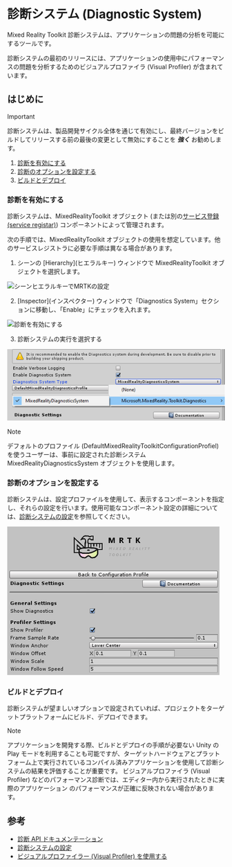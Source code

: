 ﻿# 診断システム (Diagnostic System)

Mixed Reality Toolkit 診断システムは、アプリケーションの問題の分析を可能にするツールです。

診断システムの最初のリリースには、アプリケーションの使用中にパフォーマンスの問題を分析するためのビジュアルプロファイラ (Visual Profiler) が含まれています。

## はじめに

> [!IMPORTANT]
> 診断システムは、製品開発サイクル全体を通じて有効にし、最終バージョンをビルドしてリリースする前の最後の変更として無効にすることを **_強く_** お勧めします。

1. [診断を有効にする](#診断を有効にする)
2. [診断のオプションを設定する](#診断のオプションを設定する)
3. [ビルドとデプロイ](#ビルドとデプロイ)

### 診断を有効にする

診断システムは、MixedRealityToolkit オブジェクト (または別の[サービス登録 (service registar)](xref:Microsoft.MixedReality.Toolkit.IMixedRealityServiceRegistrar)) コンポーネントによって管理されます。

次の手順では、MixedRealityToolkit オブジェクトの使用を想定しています。他のサービスレジストラに必要な手順は異なる場合があります。

1. シーンの \[Hierarchy](ヒエラルキー) ウィンドウで MixedRealityToolkit オブジェクトを選択します。

![シーンヒエラルキーでMRTKの設定](../../Documentation/Images/MRTK_ConfiguredHierarchy.png)

2. \[Inspector](インスペクター) ウィンドウで「Diagnostics System」セクションに移動し、「Enable」にチェックを入れます。

![診断を有効にする](../../Documentation/Images/Diagnostics/MRTKConfig_Diagnostics.png)

3. 診断システムの実行を選択する

![診断システムの実装を選択する](../../Documentation/Images/Diagnostics/DiagnosticsSelectSystemType.png)

> [!NOTE]
> デフォルトのプロファイル (DefaultMixedRealityToolkitConfigurationProfiel) を使うユーザーは、事前に設定された診断システム MixedRealityDiagnosticsSystem オブジェクトを使用します。

### 診断のオプションを設定する

診断システムは、設定プロファイルを使用して、表示するコンポーネントを指定し、それらの設定を行います。使用可能なコンポーネント設定の詳細については、[診断システムの設定](../../Documentation/Diagnostics/ConfiguringDiagnostics.md)を参照してください。

![診断の設定オプション](../../Documentation/Images/Diagnostics/DiagnosticsProfile.png)

### ビルドとデプロイ

診断システムが望ましいオプションで設定されていれば、プロジェクトをターゲットプラットフォームにビルド、デプロイできます。

> [!NOTE]
> アプリケーションを開発する際、ビルドとデプロイの手順が必要ない Unity の Play モードを利用することも可能ですが、ターゲットハードウェアとプラットフォーム上で実行されているコンパイル済みアプリケーションを使用して診断システムの結果を評価することが重要です。
> ビジュアルプロファイラ (Visual Profiler) などのパフォーマンス診断では、エディター内から実行されたときに実際のアプリケーション のパフォーマンスが正確に反映されない場合があります。

## 参考

- [診断 API ドキュメンテーション](xref:Microsoft.MixedReality.Toolkit.Diagnostics)
- [診断システムの設定](ConfiguringDiagnostics.md)
- [ビジュアルプロファイラー (Visual Profiler) を使用する](UsingVisualProfiler.md)
